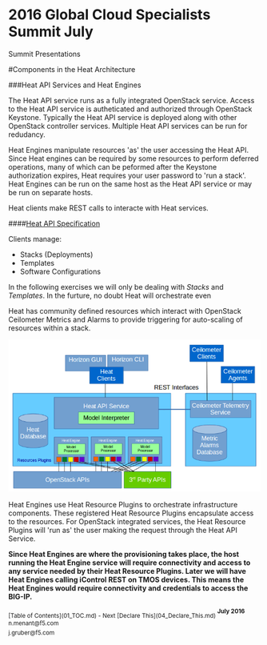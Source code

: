 # 2016 Global Cloud Specialists Summit July

Summit Presentations


#Components in the Heat Architecture

###Heat API Services and Heat Engines

The Heat API service runs as a fully integrated OpenStack service. Access to the Heat API service is autheticated and authorized through OpenStack Keystone. Typically the Heat API service is deployed along with other OpenStack controller services. Multiple Heat API services can be run for redudancy.

Heat Engines manipulate resources 'as' the user accessing the Heat API. Since Heat engines can be required by some resources to perform deferred operations, many of which can be peformed after the Keystone authorization expires, Heat requires your user password to 'run a stack'. Heat Engines can be run on the same host as the Heat API service or may be run on separate hosts.

Heat clients make REST calls to interacte with Heat services.

####[Heat API Specification](http://developer.openstack.org/api-ref-orchestration-v1.html "Heat API Specification")

Clients manage:

+ Stacks (Deployments)
+ Templates 
+ Software Configurations

In the following exercises we will only be dealing with *Stacks* and *Templates*. In the furture, no doubt Heat will orchestrate even 

Heat has community defined resources which interact with OpenStack Ceilometer Metrics and Alarms to provide triggering for auto-scaling of resources within a stack.

![Heat System Components](./images/HeatSystemArchitecture.png  "Heat System Components")

Heat Engines use Heat Resource Plugins to orchestrate infrastructure components. These registered Heat Resource Plugins encapsulate access to the resources. For OpenStack integrated services, the Heat Resource Plugins will 'run as' the user making the request through the Heat API Service.

**Since Heat Engines are where the provisioning takes place, the host running the Heat Engine service will require connectivity and access to any service needed by their Heat Resource Plugins. Later we will have Heat Engines calling iControl REST on TMOS devices. This means the Heat Engines would require connectivity and credentials to access the BIG-IP.**

<sub>
[Table of Contents](01_TOC.md) - Next [Declare This](04_Declare_This.md) 
</sub>

<sup>
<b>July 2016</b></br>
n.menant@f5.com</br>
j.gruber@f5.com
</sup>
